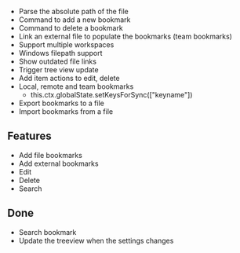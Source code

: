 - Parse the absolute path of the file
- Command to add a new bookmark
- Command to delete a bookmark
- Link an external file to populate the bookmarks (team bookmarks)
- Support multiple workspaces
- Windows filepath support
- Show outdated file links
- Trigger tree view update
- Add item actions to edit, delete
- Local, remote and team bookmarks
  - this.ctx.globalState.setKeysForSync(["keyname"])
- Export bookmarks to a file
- Import bookmarks from a file

## Features

- Add file bookmarks
- Add external bookmarks
- Edit
- Delete
- Search

## Done

- Search bookmark
- Update the treeview when the settings changes